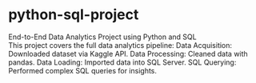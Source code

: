 # python-sql-project
End-to-End Data Analytics Project using Python and SQL  
This project covers the full data analytics pipeline: 
Data Acquisition: Downloaded dataset via Kaggle API.
Data Processing: Cleaned data with pandas. 
Data Loading: Imported data into SQL Server. 
SQL Querying: Performed complex SQL queries for insights.
